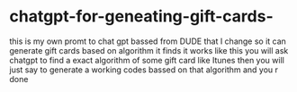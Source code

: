 # chatgpt-for-geneating-gift-cards-
this is my own promt to chat gpt bassed from DUDE that I change so it can generate gift cards based on algorithm it finds it works like this you will ask chatgpt to find a exact algorithm of some gift card like Itunes then you will just say to generate a working codes bassed on that algorithm and you r done
